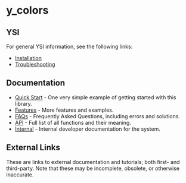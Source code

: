 # y_colors



## YSI

For general YSI information, see the following links:

* [Installation](../installation.md)
* [Troubleshooting](../troubleshooting.md)

## Documentation

* [Quick Start](y_colors/quick-start.md) - One very simple example of getting started with this library.
* [Features](y_colors/features.md) - More features and examples.
* [FAQs](y_colors/faqs.md) - Frequently Asked Questions, including errors and solutions.
* [API](y_colors/api.md) - Full list of all functions and their meaning.
* [Internal](y_colors/internal.md) - Internal developer documentation for the system.

## External Links

These are links to external documentation and tutorials; both first- and third-party.  Note that these may be incomplete, obsolete, or otherwise inaccurate.

